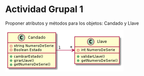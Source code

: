 # Actividad Grupal 1


Proponer atributos y métodos para los objetos: Candado y Llave

![alt text](./generated/Grupal1.png "Diagrama Candado")

